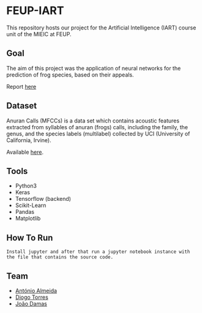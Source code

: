 # FEUP-IART
This repository hosts our project for the Artificial Intelligence (IART) course unit of the MIEIC at FEUP.

## Goal
The aim of this project was the application of neural networks for the prediction of frog species, based on their appeals.

Report [here](https://github.com/diogotorres97/feup-iart/blob/master/reports/IART1718_FINAL_GE3_2.pdf)

## Dataset
Anuran Calls (MFCCs) is a data set which contains acoustic features extracted from syllables of anuran (frogs) calls, including the family, the genus, and the species labels (multilabel) collected by UCI (University of California, Irvine).

Available [here](http://archive.ics.uci.edu/ml/datasets/Anuran+Calls+%28MFCCs%29).

## Tools
* Python3
* Keras
* Tensorflow (backend)
* Scikit-Learn
* Pandas
* Matplotlib

## How To Run
```
Install jupyter and after that run a jupyter notebook instance with the file that contains the source code.
```

## Team
* [António Almeida](https://github.com/antonioalmeida)
* [Diogo Torres](https://github.com/diogotorres97)
* [João Damas](https://github.com/cyrilico)
